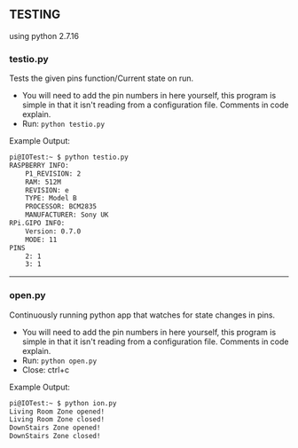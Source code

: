 ## TESTING

using python 2.7.16

### testio.py

Tests the given pins function/Current state on run.

- You will need to add the pin numbers in here yourself, this program is simple in that it isn't reading from a configuration file. Comments in code explain.
- Run: `python testio.py`

Example Output:
```bash
pi@IOTest:~ $ python testio.py
RASPBERRY INFO:
	P1_REVISION: 2
	RAM: 512M
	REVISION: e
	TYPE: Model B
	PROCESSOR: BCM2835
	MANUFACTURER: Sony UK
RPi.GIPO INFO:
	Version: 0.7.0
	MODE: 11
PINS
	2: 1
	3: 1
```
---

### open.py

Continuously running python app that watches for state changes in pins.

- You will need to add the pin numbers in here yourself, this program is simple in that it isn't reading from a configuration file. Comments in code explain.
- Run: `python open.py`
- Close: ctrl+c

Example Output:
```bash
pi@IOTest:~ $ python ion.py
Living Room Zone opened!
Living Room Zone closed!
DownStairs Zone opened!
DownStairs Zone closed!
```
